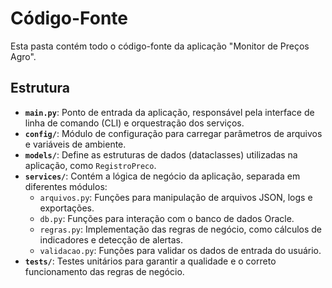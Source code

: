 # Código-Fonte

Esta pasta contém todo o código-fonte da aplicação "Monitor de Preços Agro".

## Estrutura

- **`main.py`**: Ponto de entrada da aplicação, responsável pela interface de linha de comando (CLI) e orquestração dos serviços.
- **`config/`**: Módulo de configuração para carregar parâmetros de arquivos e variáveis de ambiente.
- **`models/`**: Define as estruturas de dados (dataclasses) utilizadas na aplicação, como `RegistroPreco`.
- **`services/`**: Contém a lógica de negócio da aplicação, separada em diferentes módulos:
  - `arquivos.py`: Funções para manipulação de arquivos JSON, logs e exportações.
  - `db.py`: Funções para interação com o banco de dados Oracle.
  - `regras.py`: Implementação das regras de negócio, como cálculos de indicadores e detecção de alertas.
  - `validacao.py`: Funções para validar os dados de entrada do usuário.
- **`tests/`**: Testes unitários para garantir a qualidade e o correto funcionamento das regras de negócio.

